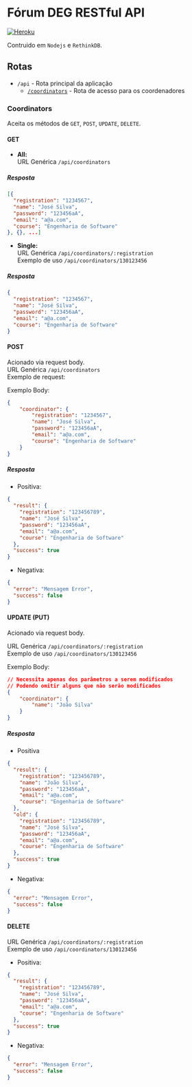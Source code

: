 # Fórum DEG RESTful API

[![Heroku](http://heroku-badge.herokuapp.com/?app=angularjs-crypto&style=flat&svg=1&root=index.html)](https://forumdeg.herokuapp.com)

Contruido em `Nodejs` e `RethinkDB`.

## Rotas

* `/api` - Rota principal da aplicação
  * [`/coordinators`](#Coordinators) - Rota de acesso para os coordenadores


### Coordinators

Aceita os métodos de `GET`, `POST`, `UPDATE`, `DELETE`.

#### GET
* **All:**   
URL Genérica `/api/coordinators`

##### Resposta
```json
[{
  "registration": "1234567",
  "name": "José Silva",
  "password": "123456aA",
  "email": "a@a.com",
  "course": "Engenharia de Software"
}, {}, ...]
```
* **Single:**    
URL Genérica `/api/coordinators/:registration`    
Exemplo de uso `/api/coordinators/130123456`

##### Resposta
```json
{
  "registration": "1234567",
  "name": "José Silva",
  "password": "123456aA",
  "email": "a@a.com",
  "course": "Engenharia de Software"
}
```


#### POST

Acionado via request body.   
URL Genérica `/api/coordinators`   
Exemplo de request:

Exemplo Body:
```json
{
	"coordinator": {
		"registration": "1234567",
		"name": "José Silva",
		"password": "123456aA",
		"email": "a@a.com",
		"course": "Engenharia de Software"
	}
}
```

##### Resposta
* Positiva:
```json
{
  "result": {
    "registration": "123456789",
    "name": "José Silva",
    "password": "123456aA",
    "email": "a@a.com",
    "course": "Engenharia de Software"
  },
  "success": true
}
```

* Negativa:

```json
{
  "error": "Mensagem Error",
  "success": false
}
```

#### UPDATE (PUT)
Acionado via request body.   

URL Genérica `/api/coordinators/:registration`   
Exemplo de uso `/api/coordinators/130123456`

Exemplo Body:
```json
// Necessita apenas dos parâmetros a serem modificados
// Podendo omitir alguns que não serão modificados
{
	"coordinator": {
		"name": "João Silva"
	}
}
```

##### Resposta
* Positiva
```json
{
  "result": {
    "registration": "123456789",
    "name": "João Silva",
    "password": "123456aA",
    "email": "a@a.com",
    "course": "Engenharia de Software"
  },
  "old": {
    "registration": "123456789",
    "name": "José Silva",
    "password": "123456aA",
    "email": "a@a.com",
    "course": "Engenharia de Software"
  },
  "success": true
}
```

* Negativa:

```json
{
  "error": "Mensagem Error",
  "success": false
}
```
#### DELETE
URL Genérica `/api/coordinators/:registration`   
Exemplo de uso `/api/coordinators/130123456`

* Positiva:
```json
{
  "result": {
    "registration": "123456789",
    "name": "José Silva",
    "password": "123456aA",
    "email": "a@a.com",
    "course": "Engenharia de Software"
  },
  "success": true
}
```

* Negativa:

```json
{
  "error": "Mensagem Error",
  "success": false
}
```

